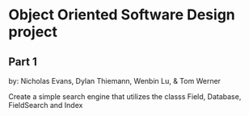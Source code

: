 Object Oriented Software Design project
===================

Part 1 
-------
by: Nicholas Evans, Dylan Thiemann, Wenbin Lu, & Tom Werner<br>

Create a simple search engine that utilizes the classs Field, Database, FieldSearch and Index

